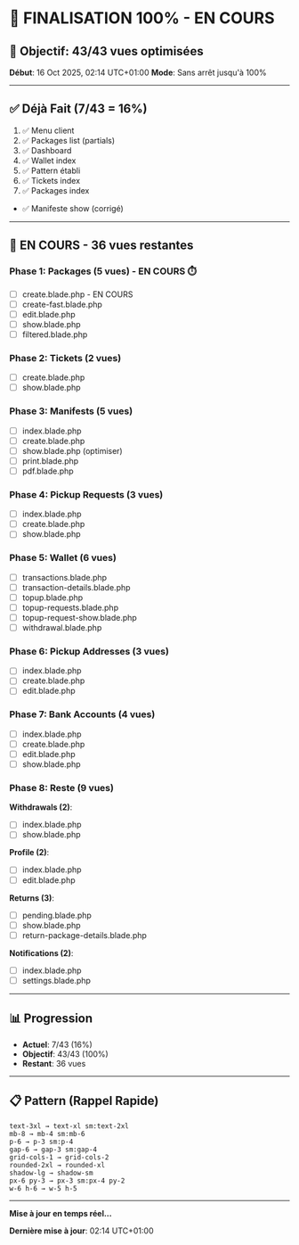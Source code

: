 # 🚀 FINALISATION 100% - EN COURS

## 🎯 Objectif: 43/43 vues optimisées

**Début**: 16 Oct 2025, 02:14 UTC+01:00
**Mode**: Sans arrêt jusqu'à 100%

---

## ✅ Déjà Fait (7/43 = 16%)

1. ✅ Menu client
2. ✅ Packages list (partials)
3. ✅ Dashboard
4. ✅ Wallet index
5. ✅ Pattern établi
6. ✅ Tickets index
7. ✅ Packages index
- ✅ Manifeste show (corrigé)

---

## 🔄 EN COURS - 36 vues restantes

### Phase 1: Packages (5 vues) - EN COURS ⏱️
- [ ] create.blade.php - EN COURS
- [ ] create-fast.blade.php
- [ ] edit.blade.php
- [ ] show.blade.php
- [ ] filtered.blade.php

### Phase 2: Tickets (2 vues)
- [ ] create.blade.php
- [ ] show.blade.php

### Phase 3: Manifests (5 vues)
- [ ] index.blade.php
- [ ] create.blade.php
- [ ] show.blade.php (optimiser)
- [ ] print.blade.php
- [ ] pdf.blade.php

### Phase 4: Pickup Requests (3 vues)
- [ ] index.blade.php
- [ ] create.blade.php
- [ ] show.blade.php

### Phase 5: Wallet (6 vues)
- [ ] transactions.blade.php
- [ ] transaction-details.blade.php
- [ ] topup.blade.php
- [ ] topup-requests.blade.php
- [ ] topup-request-show.blade.php
- [ ] withdrawal.blade.php

### Phase 6: Pickup Addresses (3 vues)
- [ ] index.blade.php
- [ ] create.blade.php
- [ ] edit.blade.php

### Phase 7: Bank Accounts (4 vues)
- [ ] index.blade.php
- [ ] create.blade.php
- [ ] edit.blade.php
- [ ] show.blade.php

### Phase 8: Reste (9 vues)
**Withdrawals (2)**:
- [ ] index.blade.php
- [ ] show.blade.php

**Profile (2)**:
- [ ] index.blade.php
- [ ] edit.blade.php

**Returns (3)**:
- [ ] pending.blade.php
- [ ] show.blade.php
- [ ] return-package-details.blade.php

**Notifications (2)**:
- [ ] index.blade.php
- [ ] settings.blade.php

---

## 📊 Progression

- **Actuel**: 7/43 (16%)
- **Objectif**: 43/43 (100%)
- **Restant**: 36 vues

---

## 📋 Pattern (Rappel Rapide)

```
text-3xl → text-xl sm:text-2xl
mb-8 → mb-4 sm:mb-6
p-6 → p-3 sm:p-4
gap-6 → gap-3 sm:gap-4
grid-cols-1 → grid-cols-2
rounded-2xl → rounded-xl
shadow-lg → shadow-sm
px-6 py-3 → px-3 sm:px-4 py-2
w-6 h-6 → w-5 h-5
```

---

**Mise à jour en temps réel...**

**Dernière mise à jour**: 02:14 UTC+01:00
